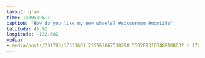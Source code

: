 ```yaml
---
layout: gram
time: 1489589611
caption: "How do you like my new wheels? #soccermom #momlife"
latitude: 45.52
longitude: -122.682
media:
- media/posts/201703/17333601_295562867530298_5502093160488108032_n_17864113021106565.jpg
---
```

